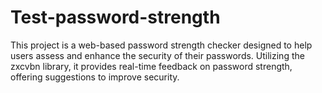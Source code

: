 # Test-password-strength
This project is a web-based password strength checker designed to help users assess and enhance the security of their passwords. Utilizing the zxcvbn library, it provides real-time feedback on password strength, offering suggestions to improve security.
